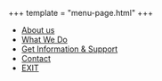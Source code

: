 +++
template = "menu-page.html"
+++
- [About us](/about)
- [What We Do](/what-we-do)
- [Get Information & Support](/get-support)
- [Contact](/contact)
- [EXIT](https://www.google.ie/search?q=dublin)